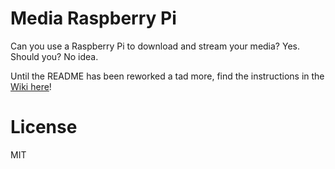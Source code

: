 # Media Raspberry Pi

Can you use a Raspberry Pi to download and stream your media? Yes. Should you? No idea.

Until the README has been reworked a tad more, find the instructions in the [Wiki here](wiki)!

# License
MIT
